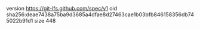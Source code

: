 version https://git-lfs.github.com/spec/v1
oid sha256:deae7438a75ba9d3685a4dfae8d27463cae1b03bfb846158356db745022b91d1
size 448

